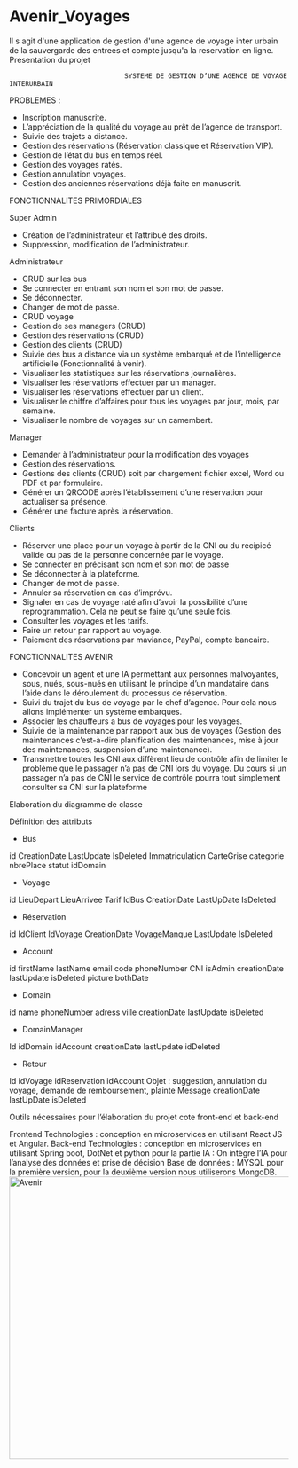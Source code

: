 # Avenir_Voyages
Il s agit d'une application de gestion d'une agence de voyage inter urbain de la sauvergarde des entrees et compte jusqu'a la reservation en ligne.
Presentation du projet

                                 SYSTEME DE GESTION D’UNE AGENCE DE VOYAGE INTERURBAIN

PROBLEMES :

-	Inscription manuscrite.
-	L’appréciation de la qualité du voyage au prêt de l’agence de transport.
-	Suivie des trajets a distance. 
-	Gestion des réservations (Réservation classique et Réservation VIP).
-	Gestion de l’état du bus en temps réel.
-	Gestion des voyages ratés.
-	Gestion annulation voyages.
-	Gestion des anciennes réservations déjà faite en manuscrit.

FONCTIONNALITES PRIMORDIALES

Super Admin
-	Création de l’administrateur et l’attribué des droits.
-	Suppression, modification de l’administrateur.

 Administrateur

-	CRUD sur les bus
-	Se connecter en entrant son nom et son mot de passe.
-	Se déconnecter.
-	Changer de mot de passe.
-	CRUD voyage
-	Gestion de ses managers (CRUD)
-	Gestion des réservations (CRUD)
-	Gestion des clients (CRUD)
-	Suivie des bus a distance via un système embarqué et de l’intelligence artificielle (Fonctionnalité à venir).
-	Visualiser les statistiques sur les réservations journalières.
-	Visualiser les réservations effectuer par un manager.
-	 Visualiser les réservations effectuer par un client.
-	Visualiser le chiffre d’affaires pour tous les voyages par jour, mois, par semaine.
-	Visualiser le nombre de voyages sur un camembert.

Manager

-	Demander à l’administrateur pour la modification des voyages
-	Gestion des réservations.
-	Gestions des clients (CRUD) soit par chargement fichier excel, Word ou PDF et par formulaire.
-	Générer un QRCODE après l’établissement d’une réservation pour actualiser sa présence.
-	Générer une facture après la réservation.


Clients

-	Réserver une place pour un voyage à partir de la CNI ou du recipicé valide ou pas de la personne concernée par le voyage.
-	Se connecter en précisant son nom et son mot de passe   
-	Se déconnecter à la plateforme. 
-	Changer de mot de passe.
-	Annuler sa réservation en cas d’imprévu.
-	Signaler en cas de voyage raté afin d’avoir la possibilité d’une reprogrammation. Cela ne peut se faire qu’une seule fois.
-	Consulter les voyages et les tarifs.
-	Faire un retour par rapport au voyage.
-	Paiement des réservations par maviance, PayPal, compte bancaire.

FONCTIONNALITES AVENIR
-	Concevoir un agent et une IA permettant aux personnes malvoyantes, sous, nués, sous-nués en utilisant le principe d’un mandataire dans l’aide dans le déroulement du processus de réservation.
-	Suivi du trajet du bus de voyage par le chef d’agence. Pour cela nous allons implémenter un système embarques.
-	Associer les chauffeurs a bus de voyages pour les voyages.
-	Suivie de la maintenance par rapport aux bus de voyages (Gestion des maintenances c’est-à-dire planification des maintenances, mise à jour des maintenances, suspension d’une maintenance). 
-	Transmettre toutes les CNI aux diffèrent lieu de contrôle afin de limiter le problème que le passager n’a pas de CNI lors du voyage. Du cours si un passager n’a pas de CNI le service de contrôle pourra tout simplement consulter sa CNI sur la plateforme

Elaboration du diagramme de classe

Définition des attributs 
-	Bus                  

id
CreationDate 
LastUpdate
IsDeleted
Immatriculation
CarteGrise
categorie
nbrePlace
statut
idDomain

-	Voyage           

id
LieuDepart
LieuArrivee
Tarif
IdBus
CreationDate
LastUpDate
IsDeleted

-	Réservation

id
IdClient
IdVoyage
CreationDate
VoyageManque
LastUpdate
IsDeleted


-	Account

id
firstName
lastName
email
code
phoneNumber
CNI
isAdmin
creationDate
lastUpdate
isDeleted
picture
bothDate

-	Domain        

id
name
phoneNumber
adress
ville
creationDate
lastUpdate
isDeleted


-	DomainManager

Id
idDomain
idAccount
creationDate
lastUpdate
idDeleted

-	Retour

Id
idVoyage
idReservation
idAccount
Objet : suggestion, annulation du voyage, demande de remboursement, plainte
Message
creationDate
lastUpDate
isDeleted


Outils nécessaires pour l’élaboration du projet cote front-end et back-end

Frontend 
Technologies : conception en microservices en utilisant React JS et Angular.
Back-end 
Technologies : conception en microservices en utilisant Spring boot, DotNet et python pour la partie 
IA : On intègre l’IA pour l’analyse des données et prise de décision 
Base de données :  MYSQL pour la première version, pour la deuxième version nous utiliserons MongoDB. 
<img width="944" height="510" alt="Avenir" src="https://github.com/user-attachments/assets/829b6265-2a04-4ca7-ba14-53114b5324fe" />








